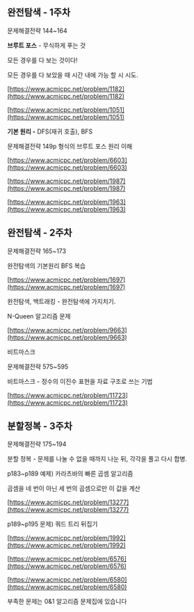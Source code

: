 ## 완전탐색 - 1주차

문제해결전략 144~164

**브루트 포스** - 무식하게 푸는 것

모든 경우를 다 보는 것이다!

모든 경우를 다 보았을 때 시간 내에 가능 할 시 시도.

[https://www.acmicpc.net/problem/1182](https://www.acmicpc.net/problem/1182)

[https://www.acmicpc.net/problem/1051](https://www.acmicpc.net/problem/1051)

**기본 원리 -** DFS\(재귀 호출\), BFS

문제해결전략 149p 형식의 브루트 포스 원리 이해

[https://www.acmicpc.net/problem/6603](https://www.acmicpc.net/problem/6603)

[https://www.acmicpc.net/problem/1987](https://www.acmicpc.net/problem/1987)

[https://www.acmicpc.net/problem/1963](https://www.acmicpc.net/problem/1963)

## 완전탐색 - 2주차

문제해결전략 165~173

완전탐색의 기본원리 BFS 복습

[https://www.acmicpc.net/problem/1697](https://www.acmicpc.net/problem/1697)

완전탐색, 백트래킹 - 완전탐색에 가지치기.

N-Queen 알고리즘 문제

[https://www.acmicpc.net/problem/9663](https://www.acmicpc.net/problem/9663)

비트마스크

문제해결전략 575~595

비트마스크 - 정수의 이진수 표현을 자료 구조로 쓰는 기법

[https://www.acmicpc.net/problem/11723](https://www.acmicpc.net/problem/11723)

## 분할정복 - 3주차

문제해결전략 175~194

분할 정복 - 문제를 나눌 수 없을 때까지 나눈 뒤, 각각을 풀고 다시 합병.

p183~p189 예제\) 카라츠바의 빠른 곱셈 알고리즘

곱셈을 네 번이 아닌 세 번의 곱셈으로만 이 값을 계산

[https://www.acmicpc.net/problem/13277](https://www.acmicpc.net/problem/13277)

p189~p195 문제\) 쿼드 트리 뒤집기

[https://www.acmicpc.net/problem/1992](https://www.acmicpc.net/problem/1992)

[https://www.acmicpc.net/problem/6576](https://www.acmicpc.net/problem/6576)

[https://www.acmicpc.net/problem/6580](https://www.acmicpc.net/problem/6580)

부족한 문제는 0&1 알고리즘 문제집에 있습니다



